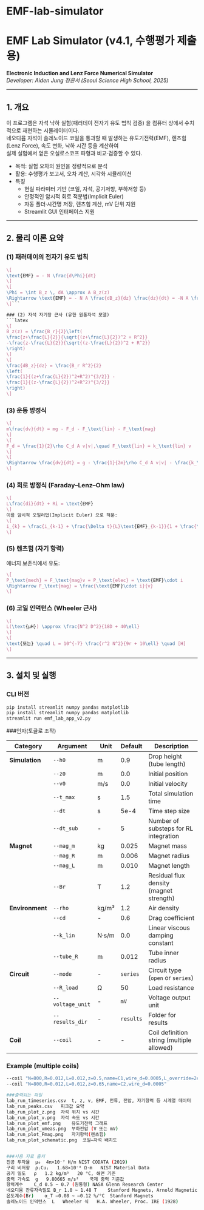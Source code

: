 # EMF-lab-simulator

# EMF Lab Simulator (v4.1, 수행평가 제출용)
**Electronic Induction and Lenz Force Numerical Simulator**  
*Developer: Aiden Jung 정윤서 (Seoul Science High School, 2025)*

---

## 1. 개요

이 프로그램은 자석 낙하 실험(패러데이 전자기 유도 법칙 검증) 을 컴퓨터 상에서 수치적으로 재현하는 시뮬레이터이다.  
네오디뮴 자석이 솔레노이드 코일을 통과할 때 발생하는 유도기전력(EMF), 렌츠힘(Lenz Force), 속도 변화, 낙하 시간 등을 계산하여  
실제 실험에서 얻은 오실로스코프 파형과 비교·검증할 수 있다.

- 목적: 실험 오차의 원인을 정량적으로 분석  
- 활용: 수행평가 보고서, 오차 계산, 시각화 시뮬레이션  
- 특징
  - 현실 파라미터 기반 (코일, 자석, 공기저항, 부하저항 등)
  - 안정적인 암시적 회로 적분법(Implicit Euler)
  - 자동 폴더·시간명 저장, 렌츠힘 계산, mV 단위 지원
  - Streamlit GUI 인터페이스 지원

---

## 2. 물리 이론 요약

### (1) 패러데이의 전자기 유도 법칙
```latex
\[
\text{EMF} = - N \frac{d\Phi}{dt}
\]
\[
\Phi = \int B_z \, dA \approx A B_z(z)
\Rightarrow \text{EMF} = - N A \frac{dB_z}{dz} \frac{dz}{dt} = -N A \frac{dB_z}{dz} v
\]```

### (2) 자석 자기장 근사 (유한 원통자석 모델)
```latex
\[
B_z(z) = \frac{B_r}{2}\left(
\frac{z+\frac{L}{2}}{\sqrt{(z+\frac{L}{2})^2 + R^2}}
-\frac{z-\frac{L}{2}}{\sqrt{(z-\frac{L}{2})^2 + R^2}}
\right)
\]
\[
\frac{dB_z}{dz} = \frac{B_r R^2}{2}
\left(
\frac{1}{(z+\frac{L}{2})^2+R^2)^{3/2}} - 
\frac{1}{(z-\frac{L}{2})^2+R^2)^{3/2}}
\right)
\]
```
### (3) 운동 방정식
```latex
\[
m\frac{dv}{dt} = mg - F_d - F_\text{lin} - F_\text{mag}
\]
\[
F_d = \frac{1}{2}\rho C_d A v|v|,\quad F_\text{lin} = k_\text{lin} v
\]
\[
\Rightarrow \frac{dv}{dt} = g - \frac{1}{2m}\rho C_d A v|v| - \frac{k_\text{lin}}{m}v - \frac{F_\text{mag}}{m}
\]
```
### (4) 회로 방정식 (Faraday–Lenz–Ohm law)
```latex
\[
L\frac{di}{dt} + Ri = \text{EMF}
\]
이를 암시적 오일러법(Implicit Euler) 으로 적분:
\[
i_{k} = \frac{i_{k-1} + \frac{\Delta t}{L}\text{EMF}_{k-1}}{1 + \frac{\Delta t}{L}R_\text{tot}}
\]
```
### (5) 렌츠힘 (자기 항력)
에너지 보존식에서 유도:
```latex
\[
P_\text{mech} = F_\text{mag}v = P_\text{elec} = \text{EMF}\cdot i
\Rightarrow F_\text{mag} = \frac{\text{EMF}\cdot i}{v}
\]
```
### (6) 코일 인덕턴스 (Wheeler 근사)
```latex
\[
L(\text{μH}) \approx \frac{N^2 D^2}{18D + 40\ell}
\]
\[
\text{또는} \quad L = 10^{-7} \frac{r^2 N^2}{9r + 10\ell} \quad [H]
\]
```
---

## 3. 설치 및 실행

### CLI 버전
```bash
pip install streamlit numpy pandas matplotlib
pip install streamlit numpy pandas matplotlib
streamlit run emf_lab_app_v2.py
```
###인자(토글로 조작)

| **Category** | **Argument** | **Unit** | **Default** | **Description** |
|---------------|--------------|-----------|--------------|-----------------|
| **Simulation** | `--h0` | m | 0.9 | Drop height (tube length) |
|  | `--z0` | m | 0.0 | Initial position |
|  | `--v0` | m/s | 0.0 | Initial velocity |
|  | `--t_max` | s | 1.5 | Total simulation time |
|  | `--dt` | s | 5e-4 | Time step size |
|  | `--dt_sub` | - | 5 | Number of substeps for RL integration |
| **Magnet** | `--mag_m` | kg | 0.025 | Magnet mass |
|  | `--mag_R` | m | 0.006 | Magnet radius |
|  | `--mag_L` | m | 0.010 | Magnet length |
|  | `--Br` | T | 1.2 | Residual flux density (magnet strength) |
| **Environment** | `--rho` | kg/m³ | 1.2 | Air density |
|  | `--cd` | - | 0.6 | Drag coefficient |
|  | `--k_lin` | N·s/m | 0.0 | Linear viscous damping constant |
|  | `--tube_R` | m | 0.012 | Tube inner radius |
| **Circuit** | `--mode` | - | `series` | Circuit type (`open` or `series`) |
|  | `--R_load` | Ω | 50 | Load resistance |
|  | `--voltage_unit` | - | `mV` | Voltage output unit |
|  | `--results_dir` | - | `results` | Folder for results |
| **Coil** | `--coil` | - | - | Coil definition string (multiple allowed) |

### Example (multiple coils)
```bash
--coil "N=800,R=0.012,L=0.012,z=0.5,name=C1,wire_d=0.0005,L_override=2e-4"
--coil "N=800,R=0.012,L=0.012,z=0.65,name=C2,wire_d=0.0005"

###출력되는 파일
lab_run_timeseries.csv	t, z, v, EMF, 전류, 전압, 자기항력 등 시계열 데이터
lab_run_peaks.csv	피크값 요약
lab_run_plot_z.png	자석 위치 vs 시간
lab_run_plot_v.png	자석 속도 vs 시간
lab_run_plot_emf.png	유도기전력 그래프
lab_run_plot_vmeas.png	부하전압 (V 또는 mV)
lab_run_plot_Fmag.png	자기항력(렌츠힘)
lab_run_plot_schematic.png	코일–자석 배치도


###사용 자료 출처
진공 투자율	μ₀	4π×10⁻⁷ H/m	NIST CODATA (2019)
구리 비저항	ρ₍Cu₎	1.68×10⁻⁸ Ω·m	NIST Material Data
공기 밀도	ρ	1.2 kg/m³	20 °C, 해면 기준
중력 가속도	g	9.80665 m/s²	국제 중력 기준값
항력계수	C_d	0.5 ~ 0.7 (원통형)	NASA Glenn Research Center
네오디뮴 잔류자속밀도	B_r	1.0 ~ 1.48 T	Stanford Magnets, Arnold Magnetics
온도계수(Br)	α_T	–0.08 ~ –0.12 %/°C	Stanford Magnets
솔레노이드 인덕턴스	L	Wheeler 식	H.A. Wheeler, Proc. IRE (1928)
